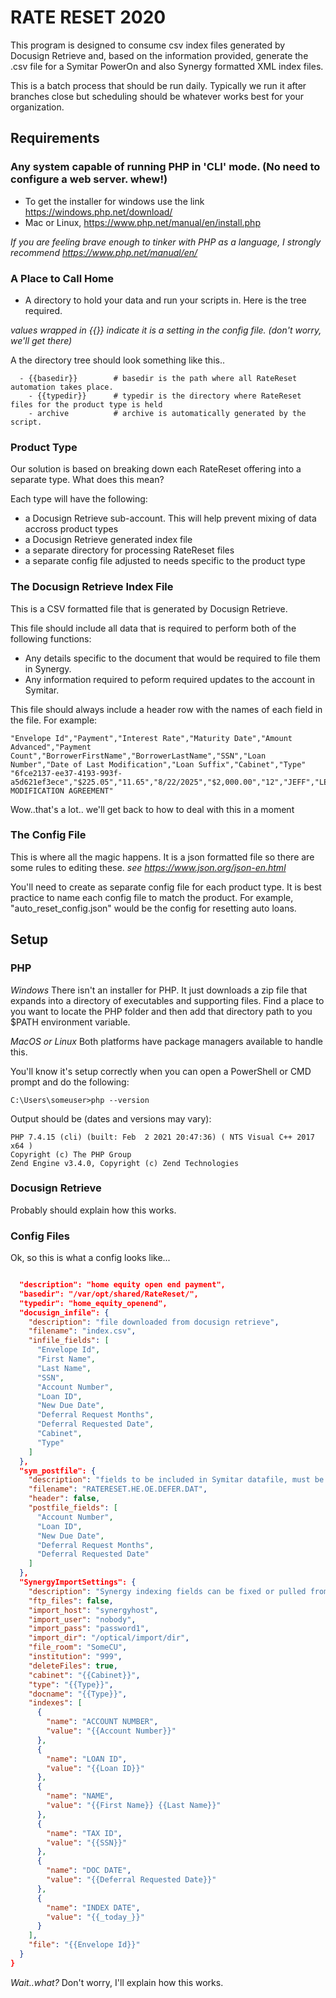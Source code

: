 # RATE RESET 2020

This program is designed to consume csv index files generated by Docusign Retrieve and, based on the information provided, generate the .csv file for a Symitar PowerOn and also Synergy formatted XML index files. 

This is a batch process that should be run daily. Typically we run it after branches close but scheduling should be whatever works best for your organization. 

## Requirements

### Any system capable of running PHP in 'CLI' mode. (No need to configure a web server. whew!)
 * To get the installer for windows use the link https://windows.php.net/download/
 * Mac or Linux, https://www.php.net/manual/en/install.php

_If you are feeling brave enough to tinker with PHP as a language, I strongly recommend https://www.php.net/manual/en/_

### A Place to Call Home
 * A directory to hold your data and run your scripts in. Here is the tree required. 
 
 _values wrapped in {{}} indicate it is a setting in the config file. (don't worry, we'll get there)_

A the directory tree should look something like this..
```
  - {{basedir}}        # basedir is the path where all RateReset automation takes place.
    - {{typedir}}      # typedir is the directory where RateReset files for the product type is held
    - archive          # archive is automatically generated by the script. 
```

### Product Type

Our solution is based on breaking down each RateReset offering into a separate type. What does this mean? 

Each type will have the following:
* a Docusign Retrieve sub-account. This will help prevent mixing of data accross product types
* a Docusign Retrieve generated index file
* a separate directory for processing RateReset files
* a separate config file adjusted to needs specific to the product type

### The Docusign Retrieve Index File

This is a CSV formatted file that is generated by Docusign Retrieve. 

This file should include all data that is required to perform both of the following functions:
* Any details specific to the document that would be required to file them in Synergy. 
* Any information required to peform required updates to the account in Symitar.

This file should always include a header row with the names of each field in the file. For example:

```
"Envelope Id","Payment","Interest Rate","Maturity Date","Amount Advanced","Payment Count","BorrowerFirstName","BorrowerLastName","SSN","Loan Number","Date of Last Modification","Loan Suffix","Cabinet","Type"
"6fce2137-ee37-4193-993f-a5d621ef3ece","$225.05","11.65","8/22/2025","$2,000.00","12","JEFF","LEWBOWSKI","","132134","2/25/2021","02","LOANS","LOANFLEX MODIFICATION AGREEMENT"
```

Wow..that's a lot.. we'll get back to how to deal with this in a moment


### The Config File

This is where all the magic happens. It is a json formatted file so there are some rules to editing these. _see https://www.json.org/json-en.html_

You'll need to create as separate config file for each product type. It is best practice to name each config file to match the product. For example, "auto_reset_config.json" would be the config for resetting auto loans. 


## Setup

### PHP 

_Windows_ There isn't an installer for PHP. It just downloads a zip file that expands into a directory of executables and supporting files. Find a place to you want to locate the PHP folder and then add that directory path to you $PATH environment variable.

_MacOS or Linux_ Both platforms have package managers available to handle this.

You'll know it's setup correctly when you can open a PowerShell or CMD prompt and do the following:
```
C:\Users\someuser>php --version
```

Output should be (dates and versions may vary):
```
PHP 7.4.15 (cli) (built: Feb  2 2021 20:47:36) ( NTS Visual C++ 2017 x64 )
Copyright (c) The PHP Group
Zend Engine v3.4.0, Copyright (c) Zend Technologies
```

### Docusign Retrieve

Probably should explain how this works. 

### Config Files

Ok, so this is what a config looks like...

```json

  "description": "home equity open end payment",
  "basedir": "/var/opt/shared/RateReset/",
  "typedir": "home_equity_openend",
  "docusign_infile": {
    "description": "file downloaded from docusign retrieve",
    "filename": "index.csv",
    "infile_fields": [
      "Envelope Id",
      "First Name",
      "Last Name",
      "SSN",
      "Account Number",
      "Loan ID",
      "New Due Date",
      "Deferral Request Months",
      "Deferral Requested Date",
      "Cabinet",
      "Type"
    ]
  },
  "sym_postfile": {
    "description": "fields to be included in Symitar datafile, must be from infile_fields",
    "filename": "RATERESET.HE.OE.DEFER.DAT",
    "header": false,
    "postfile_fields": [
      "Account Number",
      "Loan ID",
      "New Due Date",
      "Deferral Request Months",
      "Deferral Requested Date"
    ]
  },
  "SynergyImportSettings": {
    "description": "Synergy indexing fields can be fixed or pulled from infile_fields using template notation",
    "ftp_files": false,
    "import_host": "synergyhost",
    "import_user": "nobody",
    "import_pass": "password1",
    "import_dir": "/optical/import/dir",
    "file_room": "SomeCU",
    "institution": "999",
    "deleteFiles": true,
    "cabinet": "{{Cabinet}}",
    "type": "{{Type}}",
    "docname": "{{Type}}",
    "indexes": [
      {
        "name": "ACCOUNT NUMBER",
        "value": "{{Account Number}}"
      },
      {
        "name": "LOAN ID",
        "value": "{{Loan ID}}"
      },
      {
        "name": "NAME",
        "value": "{{First Name}} {{Last Name}}"
      },
      {
        "name": "TAX ID",
        "value": "{{SSN}}"
      },
      {
        "name": "DOC DATE",
        "value": "{{Deferral Requested Date}}"
      },
      {
        "name": "INDEX DATE",
        "value": "{{_today_}}"
      }
    ],
    "file": "{{Envelope Id}}"
  }
}
```

_Wait..what?_  Don't worry, I'll explain how this works. 